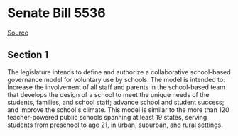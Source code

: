 # Senate Bill 5536

[Source](http://lawfilesext.leg.wa.gov/biennium/2021-22/Xml/Bills/Senate%20Bills/5536.xml)
## Section 1
The legislature intends to define and authorize a collaborative school-based governance model for voluntary use by schools. The model is intended to: Increase the involvement of all staff and parents in the school-based team that develops the design of a school to meet the unique needs of the students, families, and school staff; advance school and student success; and improve the school's climate. This model is similar to the more than 120 teacher-powered public schools spanning at least 19 states, serving students from preschool to age 21, in urban, suburban, and rural settings.
